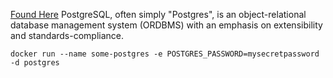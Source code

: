 [Found Here](https://hub.docker.com/_/postgres)
PostgreSQL, often simply "Postgres", is an object-relational database management system (ORDBMS) with an emphasis on extensibility and standards-compliance.

```shell
docker run --name some-postgres -e POSTGRES_PASSWORD=mysecretpassword -d postgres
```